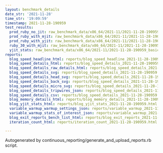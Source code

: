 ```yaml
---
layout: benchmark_details
date_str: '2021-11-28'
time_str: '19:09:59'
timestamp: 2021-11-28-190959
test_results:
  prod_ruby_no_jit: raw_benchmark_data/x86_64/2021-11/2021-11-28-190959_basic_benchmark_prod_ruby_no_jit.json
  prod_ruby_with_mjit: raw_benchmark_data/x86_64/2021-11/2021-11-28-190959_basic_benchmark_prod_ruby_with_mjit.json
  prod_ruby_with_yjit: raw_benchmark_data/x86_64/2021-11/2021-11-28-190959_basic_benchmark_prod_ruby_with_yjit.json
  ruby_30_with_mjit: raw_benchmark_data/x86_64/2021-11/2021-11-28-190959_basic_benchmark_ruby_30_with_mjit.json
  yjit_stats: raw_benchmark_data/x86_64/2021-11/2021-11-28-190959_basic_benchmark_yjit_stats.json
reports:
  blog_speed_headline_html: reports/blog_speed_headline_2021-11-28-190959.html
  blog_speed_details_html: reports/blog_speed_details_2021-11-28-190959.html
  blog_speed_details_raw_details_html: reports/blog_speed_details_2021-11-28-190959.raw_details.html
  blog_speed_details_svg: reports/blog_speed_details_2021-11-28-190959.svg
  blog_speed_details_head_svg: reports/blog_speed_details_2021-11-28-190959.head.svg
  blog_speed_details_back_svg: reports/blog_speed_details_2021-11-28-190959.back.svg
  blog_speed_details_micro_svg: reports/blog_speed_details_2021-11-28-190959.micro.svg
  blog_speed_details_tripwires_json: reports/blog_speed_details_2021-11-28-190959.tripwires.json
  blog_speed_details_csv: reports/blog_speed_details_2021-11-28-190959.csv
  blog_memory_details_html: reports/blog_memory_details_2021-11-28-190959.html
  blog_yjit_stats_html: reports/blog_yjit_stats_2021-11-28-190959.html
  variable_warmup_warmup_settings_json: reports/variable_warmup_2021-11-28-190959.warmup_settings.json
  variable_warmup_stats_of_interest_json: reports/variable_warmup_2021-11-28-190959.stats_of_interest.json
  blog_exit_reports_bench_list_html: reports/blog_exit_reports_2021-11-28-190959.bench_list.html
  iteration_count_html: reports/iteration_count_2021-11-28-190959.html

---
```

Autogenerated by continuous_reporting/generate_and_upload_reports.rb script.
